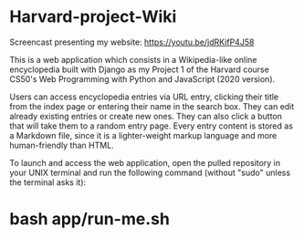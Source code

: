# Harvard-project-Wiki

Screencast presenting my website: https://youtu.be/jdRKifP4J58

This is a web application which consists in a Wikipedia-like online encyclopedia built with Django as my Project 1 of the Harvard course CS50's Web Programming with Python and JavaScript (2020 version).

Users can access encyclopedia entries via URL entry, clicking their title from the index page or entering their name in the search box. They can edit already existing entries or create new ones. They can also click a button that will take them to a random entry page. Every entry content is stored as a Markdown file, since it is a lighter-weight markup language and more human-friendly than HTML.

To launch and access the web application, open the pulled repository in your UNIX terminal and run the following command (without "sudo" unless the terminal asks it):
# bash app/run-me.sh
